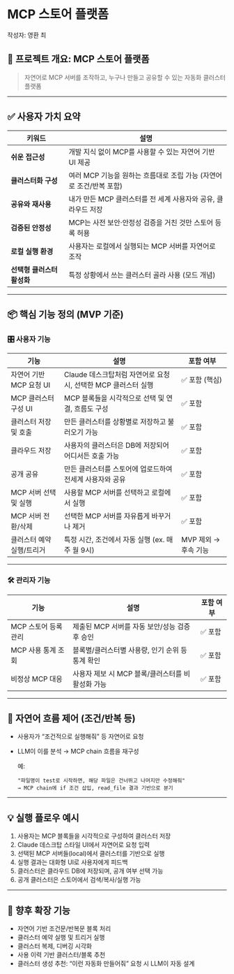 # MCP 스토어 플랫폼

작성자: 영환 최

## 🧠 프로젝트 개요: **MCP 스토어 플랫폼**

> 자연어로 MCP 서버를 조작하고, 누구나 만들고 공유할 수 있는 자동화 클러스터 플랫폼
> 

---

## ✅ 사용자 가치 요약

| 키워드 | 설명 |
| --- | --- |
| **쉬운 접근성** | 개발 지식 없이 MCP를 사용할 수 있는 자연어 기반 UI 제공 |
| **클러스터화 구성** | 여러 MCP 기능을 원하는 흐름대로 조립 가능 (자연어로 조건/반복 포함) |
| **공유와 재사용** | 내가 만든 MCP 클러스터를 전 세계 사용자와 공유, 클라우드 저장 |
| **검증된 안정성** | MCP는 사전 보안·안정성 검증을 거친 것만 스토어 등록 허용 |
| **로컬 실행 환경** | 사용자는 로컬에서 실행되는 MCP 서버를 자연어로 조작 |
| **선택형 클러스터 활성화** | 특정 상황에서 쓰는 클러스터 골라 사용 (모드 개념) |

---

## 📦 핵심 기능 정의 (MVP 기준)

### 🎛 사용자 기능

| 기능 | 설명 | 포함 여부 |
| --- | --- | --- |
| 자연어 기반 MCP 요청 UI | Claude 데스크탑처럼 자연어로 요청 시, 선택한 MCP 클러스터 실행 | ✅ 포함 (핵심) |
| MCP 클러스터 구성 UI | MCP 블록들을 시각적으로 선택 및 연결, 흐름도 구성 | ✅ 포함 |
| 클러스터 저장 및 호출 | 만든 클러스터를 상황별로 저장하고 불러오기 가능 | ✅ 포함 |
| 클라우드 저장 | 사용자의 클러스터은 DB에 저장되어 어디서든 호출 가능 | ✅ 포함 |
| 공개 공유 | 만든 클러스터를 스토어에 업로드하여 전세계 사용자와 공유 | ✅ 포함 |
| MCP 서버 선택 및 실행 | 사용할 MCP 서버를 선택하고 로컬에서 실행 | ✅ 포함 |
| MCP 서버 전환/삭제 | 선택한 MCP 서버를 자유롭게 바꾸거나 제거 | ✅ 포함 |
| 클러스터 예약 실행/트리거 | 특정 시간, 조건에서 자동 실행 (ex. 매주 월 9시) | MVP 제외 → 후속 기능 |

---

### 🛠 관리자 기능

| 기능 | 설명 | 포함 여부 |
| --- | --- | --- |
| MCP 스토어 등록 관리 | 제출된 MCP 서버를 자동 보안/성능 검증 후 승인 | ✅ 포함 |
| MCP 사용 통계 조회 | 블록별/클러스터별 사용량, 인기 순위 등 통계 확인 | ✅ 포함 |
| 비정상 MCP 대응 | 사용자 제보 시 MCP 블록/클러스터를 비활성화 가능 | ✅ 포함 |

---

## 🔁 자연어 흐름 제어 (조건/반복 등)

- 사용자가 “조건적으로 실행해줘” 등 자연어로 요청
- LLM이 이를 분석 → MCP chain 흐름을 재구성
    
    예:
    
    ```
    "파일명이 test로 시작하면, 해당 파일은 건너뛰고 나머지만 수정해줘"
    → MCP chain에 if 조건 삽입, read_file 결과 기반으로 분기
    ```
    

---

## 💡 실행 플로우 예시

1. 사용자는 MCP 블록들을 시각적으로 구성하여 클러스터 저장
2. Claude 데스크탑 스타일 UI에서 자연어로 요청 입력
3. 선택된 MCP 서버들(local)에서 클러스터를 기반으로 실행
4. 실행 결과는 대화형 UI로 사용자에게 피드백
5. 클러스터은 클라우드 DB에 저장되며, 공개 여부 선택 가능
6. 공개 클러스터은 스토어에서 검색/복사/실행 가능

---

## 📌 향후 확장 기능

- 자연어 기반 조건문/반복문 블록 처리
- 클러스터 예약 실행 및 트리거 실행
- 클러스터 복제, 디버깅 시각화
- 사용 이력 기반 클러스터/블록 추천
- 클러스터 생성 추천: “이런 자동화 만들어줘” 요청 시 LLM이 자동 설계